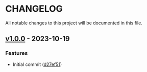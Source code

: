# CHANGELOG

All notable changes to this project will be documented in this file.

## [v1.0.0](https://github.com/sgoudham/office-hours/releases/tag/v1.0.0) - 2023-10-19


### Features

- Initial commit ([d27ef51](https://github.com/sgoudham/office-hours/commit/d27ef51))



